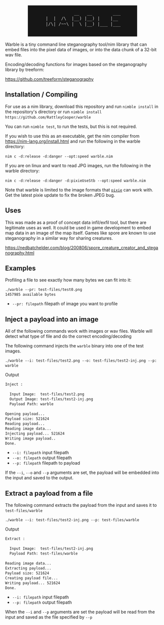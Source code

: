 <p align="center">
  <img src="warble/test-files/warble.png">
</p>

Warble is a tiny command line steganography tool/nim library that can embed files into the pixel data of images, or into the data chunk of a 32-bit wav file.

Encoding/decoding functions for images based on the steganography library by treeform:

https://github.com/treeform/steganography

## Installation / Compiling

For use as a nim library, download this repository and run `nimble install` in the repository's directory or run `nimble install https://github.com/RattleyCooper/warble`

You can run `nimble test`, to run the tests, but this is not required.

If you wish to use this as an executable, get the nim compiler from https://nim-lang.org/install.html and run the following in the warble directory:

`nim c -d:release -d:danger --opt:speed warble.nim`

If you are on linux and want to read JPG images, run the following in the warble directory:

`nim c -d:release -d:danger -d:pixieUseStb --opt:speed warble.nim`

Note that warble is limited to the image formats that [`pixie`](https://github.com/treeform/pixie) can work with. Get the latest pixie update to fix the broken JPEG bug.

## Uses

This was made as a proof of concept data infil/exfil tool, but there are legitimate uses as well. It could be used in game development to embed map data in an image of the map itself. Games like spore are known to use steganography in a similar way for sharing creatures.

https://nedbatchelder.com/blog/200806/spore_creature_creator_and_steganography.html

## Examples

Profiling a file to see exactly how many bytes we can fit into it:

```
./warble --pr: test-files/test0.png
1457985 available bytes
```

* `--pr: filepath`    filepath of image you want to profile

## Inject a payload into an image

All of the following commands work with images or wav files. Warble will detect what type of file and do the correct encoding/decoding

The following command injects the `warble` binary into one of the test images.

```
./warble --i: test-files/test2.png --o: test-files/test2-inj.png --p: warble
```

Output

```
Inject : 

  Input Image:	test-files/test2.png
  Output Image:	test-files/test2-inj.png
  Payload Path:	warble

Opening payload...
Payload size: 521624
Reading payload...
Reading image data...
Injecting payload... 521624
Writing image payload..
Done.
```

* `--i: filepath`    input filepath
* `--o: filepath`    output filepath
* `--p: filepath`     filepath to payload

If the `--i`, `--o` and `--p` arguments are set, the payload will be embedded into the input and saved to the output.

## Extract a payload from a file

The following command extracts the payload from the input and saves it to `test-files/warble`

```
./warble --i: test-files/test2-inj.png --p: test-files/warble
```

Output

```
Extract : 

  Input Image:	test-files/test2-inj.png
  Payload Path:	test-files/warble

Reading image data...
Extracting payload...
Payload size: 521624
Creating payload file...
Writing payload... 521624
Done.
```

* `--i: filepath`    input filepath
* `--p: filepath`     output filepath

When the `--i` and `--p` arguments are set the payload will be read from the input and saved as the file specified by `--p`
